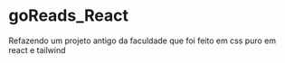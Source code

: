 # goReads_React
Refazendo um projeto antigo da faculdade que foi feito em css puro em react e tailwind

